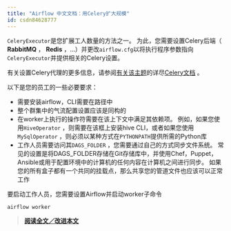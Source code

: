 ```yaml
---
title: "Airflow 中文文档：用Celery扩大规模"
id: csdn84628777
---
```


`CeleryExecutor`是您扩展工人数量的方法之一。 为此，您需要设置Celery后端（ **RabbitMQ** ， **Redis** ，…）并更改`airflow.cfg`以将执行程序参数指向`CeleryExecutor`并提供相关的Celery设置。

有关设置Celery代理的更多信息，请参阅[有关该主题](http://docs.celeryproject.org/en/latest/getting-started/brokers/index.html)的详尽[Celery文档](http://docs.celeryproject.org/en/latest/getting-started/brokers/index.html) 。

以下是您的员工的一些必要要求：

*   需要安装airflow，CLI需要在路径中
*   整个群集中的气流配置设置应该是同构的
*   在worker上执行的操作符需要在该上下文中满足其依赖项。 例如，如果您使用`HiveOperator` ，则需要在该框上安装hive CLI，或者如果您使用`MySqlOperator` ，则必须以某种方式在`PYTHONPATH`提供所需的Python库
*   工作人员需要访问其`DAGS_FOLDER` ，您需要通过自己的方式同步文件系统。 常见的设置是将DAGS_FOLDER存储在Git存储库中，并使用Chef，Puppet，Ansible或用于配置环境中的计算机的任何内容在计算机之间进行同步。 如果您的所有盒子都有一个共同的挂载点，那么共享您的管道文件也应该可以正常工作

要启动工作人员，您需要设置Airflow并启动worker子命令

```
airflow worker 
```

> [**阅读全文／改进本文**](https://github.com/apachecn/airflow-doc-zh/blob/master/zh/13.md)
